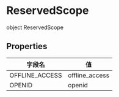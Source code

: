 # ReservedScope

object ReservedScope

## Properties

| 字段名         | 值             |
| -------------- | -------------- |
| OFFLINE_ACCESS | offline_access |
| OPENID         | openid         |
